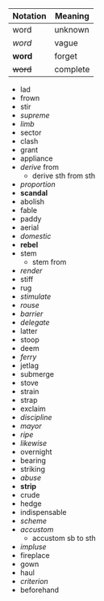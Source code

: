 | Notation | Meaning  |
| -------- | -------- |
| word     | unknown  |
| _word_   | vague    |
| **word** | forget   |
| ~~word~~ | complete |

- lad
- frown
- stir
- _supreme_
- _limb_
- sector
- clash
- grant
- appliance
- _derive_ from
  - derive sth from sth
- _proportion_
- **scandal**
- abolish
- fable
- paddy
- aerial
- _domestic_
- **rebel**
- stem
  - stem from
- _render_
- stiff
- rug
- _stimulate_
- _rouse_
- _barrier_
- _delegate_
- latter
- stoop
- deem
- _ferry_
- jetlag
- submerge
- stove
- strain
- strap
- exclaim
- _discipline_
- _mayor_
- _ripe_
- _likewise_
- overnight
- bearing
- striking
- _abuse_
- **strip**
- crude
- hedge
- indispensable
- _scheme_
- _accustom_
  - accustom sb to sth
- _impluse_
- fireplace
- gown
- haul
- _criterion_
- beforehand
